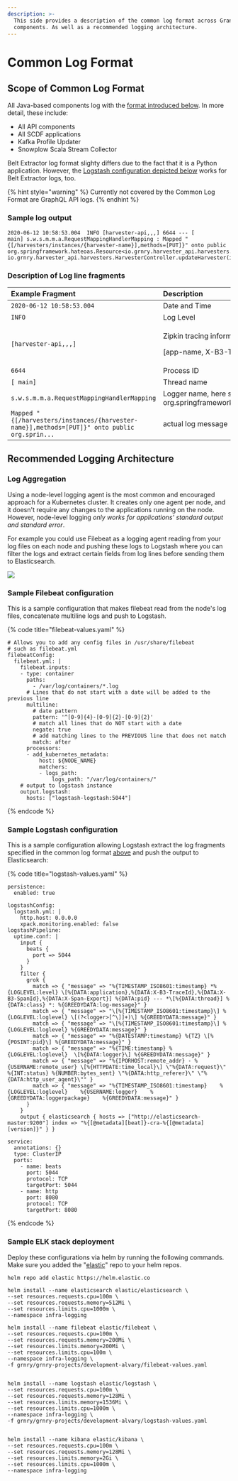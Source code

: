 ```yaml
---
description: >-
  This side provides a description of the common log format across Granary
  components. As well as a recommended logging architecture.
---
```


# Common Log Format

## Scope of Common Log Format

All Java-based components log with the [format introduced below](common-log-format.md#sample-log-output). In more detail, these include:

* All API components
* All SCDF applications
* Kafka Profile Updater
* Snowplow Scala Stream Collector

Belt Extractor log format slighty differs due to the fact that it is a Python application. However, the [Logstash configuration depicted below](common-log-format.md#sample-logstash-configuration) works for Belt Extractor logs, too.

{% hint style="warning" %}
Currently not covered by the Common Log Format are GraphQL API logs.
{% endhint %}

### Sample log output

```text
2020-06-12 10:58:53.004  INFO [harvester-api,,,] 6644 --- [           main] s.w.s.m.m.a.RequestMappingHandlerMapping : Mapped "{[/harvesters/instances/{harvester-name}],methods=[PUT]}" onto public org.springframework.hateoas.Resource<io.grnry.harvester_api.harvesters.response.HarvesterResponse> io.grnry.harvester_api.harvesters.HarvesterController.updateHarvester(io.grnry.harvester_api.harvesters.requests.HarvesterRequest,java.lang.String)
```

### Description of Log line fragments

<table>
  <thead>
    <tr>
      <th style="text-align:left">Example Fragment</th>
      <th style="text-align:left">Description</th>
    </tr>
  </thead>
  <tbody>
    <tr>
      <td style="text-align:left"><code>2020-06-12 10:58:53.004</code>
      </td>
      <td style="text-align:left">Date and Time</td>
    </tr>
    <tr>
      <td style="text-align:left"><code>INFO</code>
      </td>
      <td style="text-align:left">Log Level</td>
    </tr>
    <tr>
      <td style="text-align:left"><code>[harvester-api,,,]</code>
      </td>
      <td style="text-align:left">
        <p>Zipkin tracing information</p>
        <p>[app-name, X-B3-TraceId, X-B3-SpanId, X-Span-Export]</p>
      </td>
    </tr>
    <tr>
      <td style="text-align:left"><code>6644</code>
      </td>
      <td style="text-align:left">Process ID</td>
    </tr>
    <tr>
      <td style="text-align:left"><code>[ main]</code>
      </td>
      <td style="text-align:left">Thread name</td>
    </tr>
    <tr>
      <td style="text-align:left"><code>s.w.s.m.m.a.RequestMappingHandlerMapping</code>
      </td>
      <td style="text-align:left">Logger name, here short for: org.springframework.web.servlet.mvc.method.annotation.RequestMappingHandlerMapping</td>
    </tr>
    <tr>
      <td style="text-align:left"><code>Mapped &quot;{[/harvesters/instances/{harvester-name}],methods=[PUT]}&quot; onto public org.sprin...</code>
      </td>
      <td style="text-align:left">actual log message</td>
    </tr>
  </tbody>
</table>

## Recommended Logging Architecture

### Log Aggregation

Using a node-level logging agent is the most common and encouraged approach for a Kubernetes cluster. It creates only one agent per node, and it doesn't require any changes to the applications running on the node. However, node-level logging _only works for applications' standard output and standard error_.

For example you could use Filebeat as a logging agent reading from your log files on each node and pushing these logs to Logstash where you can filter the logs and extract certain fields from log lines before sending them to Elasticsearch.

![](../../.gitbook/assets/image%20%2844%29.png)

### Sample Filebeat configuration

This is a sample configuration that makes filebeat read from the node's log files, concatenate multiline logs and push to Logstash.

{% code title="filebeat-values.yaml" %}
```text
# Allows you to add any config files in /usr/share/filebeat
# such as filebeat.yml
filebeatConfig:
  filebeat.yml: |
    filebeat.inputs:
    - type: container
      paths:
        - /var/log/containers/*.log
      # Lines that do not start with a date will be added to the previous line
      multiline:
        # date pattern
        pattern: '^[0-9]{4}-[0-9]{2}-[0-9]{2}'
        # match all lines that do NOT start with a date
        negate: true
        # add matching lines to the PREVIOUS line that does not match
        match: after
      processors:
      - add_kubernetes_metadata:
          host: ${NODE_NAME}
          matchers:
          - logs_path:
              logs_path: "/var/log/containers/"
    # output to logstash instance
    output.logstash:
      hosts: ["logstash-logstash:5044"]

```
{% endcode %}

### Sample Logstash configuration

This is a sample configuration allowing Logstash extract the log fragments specified in the common log format [above](common-log-format.md#description-of-log-line-fragments) and push the output to Elasticsearch:

{% code title="logstash-values.yaml" %}
```text
persistence:
  enabled: true

logstashConfig:
  logstash.yml: |
    http.host: 0.0.0.0
    xpack.monitoring.enabled: false
logstashPipeline:
  uptime.conf: |
    input { 
      beats { 
        port => 5044     
      } 
    }
    filter {
      grok {
        match => { "message" => "%{TIMESTAMP_ISO8601:timestamp} *%{LOGLEVEL:level} \[%{DATA:application},%{DATA:X-B3-TraceId},%{DATA:X-B3-SpanId},%{DATA:X-Span-Export}] %{DATA:pid} --- *\[%{DATA:thread}] %{DATA:class} *: %{GREEDYDATA:log-message}" }
        match => { "message" => "\[%{TIMESTAMP_ISO8601:timestamp}\] %{LOGLEVEL:loglevel} \[(?<logger>[^\]]+)\] %{GREEDYDATA:message}" }
        match => { "message" => "\[%{TIMESTAMP_ISO8601:timestamp}\] %{LOGLEVEL:loglevel} %{GREEDYDATA:message}" }
        match => { "message" => "%{DATESTAMP:timestamp} %{TZ} \[%{POSINT:pid}\] %{GREEDYDATA:message}" }
        match => { "message" => "%{TIME:timestamp} %{LOGLEVEL:loglevel}  \[%{DATA:logger}\] %{GREEDYDATA:message}" }
        match => { "message" => "%{IPORHOST:remote_addr} - %{USERNAME:remote_user} \[%{HTTPDATE:time_local}\] \"%{DATA:request}\" %{INT:status} %{NUMBER:bytes_sent} \"%{DATA:http_referer}\" \"%{DATA:http_user_agent}\"" }
        match => { "message" => "%{TIMESTAMP_ISO8601:timestamp}    %{LOGLEVEL:loglevel}    %{USERNAME:logger}    %{GREEDYDATA:loggerpackage}    %{GREEDYDATA:message}" }
      }
    }
    output { elasticsearch { hosts => ["http://elasticsearch-master:9200"] index => "%{[@metadata][beat]}-cra-%{[@metadata][version]}" } }

service:
  annotations: {}
  type: ClusterIP
  ports:
    - name: beats
      port: 5044
      protocol: TCP
      targetPort: 5044
    - name: http
      port: 8080
      protocol: TCP
      targetPort: 8080
```
{% endcode %}

### Sample ELK stack deployment

Deploy these configurations via helm by running the following commands. Make sure you added the "[elastic](https://github.com/elastic/helm-charts)" repo to your helm repos. 

```text
helm repo add elastic https://helm.elastic.co

helm install --name elasticsearch elastic/elasticsearch \
--set resources.requests.cpu=100m \
--set resources.requests.memory=512Mi \
--set resources.limits.cpu=1000m \
--namespace infra-logging

helm install --name filebeat elastic/filebeat \
--set resources.requests.cpu=100m \
--set resources.requests.memory=200Mi \
--set resources.limits.memory=200Mi \
--set resources.limits.cpu=100m \
--namespace infra-logging \
-f grnry/grnry-projects/development-alvary/filebeat-values.yaml


helm install --name logstash elastic/logstash \
--set resources.requests.cpu=100m \
--set resources.requests.memory=128Mi \
--set resources.limits.memory=1536Mi \
--set resources.limits.cpu=1000m \
--namespace infra-logging \
-f grnry/grnry-projects/development-alvary/logstash-values.yaml


helm install --name kibana elastic/kibana \
--set resources.requests.cpu=100m \
--set resources.requests.memory=128Mi \
--set resources.limits.memory=2Gi \
--set resources.limits.cpu=1000m \
--namespace infra-logging
```

